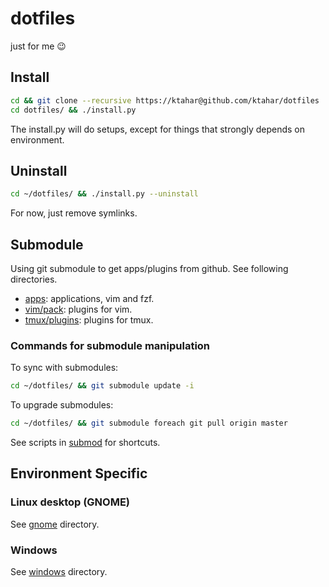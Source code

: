 # dotfiles
just for me 😉

## Install

```bash
cd && git clone --recursive https://ktahar@github.com/ktahar/dotfiles
cd dotfiles/ && ./install.py
```

The install.py will do setups,
except for things that strongly depends on environment.

## Uninstall

```bash
cd ~/dotfiles/ && ./install.py --uninstall
```

For now, just remove symlinks.

## Submodule
Using git submodule to get apps/plugins from github.
See following directories.

* [apps](apps): applications, vim and fzf.
* [vim/pack](vim/pack): plugins for vim.
* [tmux/plugins](tmux/plugins): plugins for tmux.

### Commands for submodule manipulation
To sync with submodules:

```bash
cd ~/dotfiles/ && git submodule update -i
```

To upgrade submodules:

```bash
cd ~/dotfiles/ && git submodule foreach git pull origin master
```

See scripts in [submod](submod) for shortcuts.

## Environment Specific
### Linux desktop (GNOME)
See [gnome](gnome) directory.

### Windows
See [windows](windows) directory.
